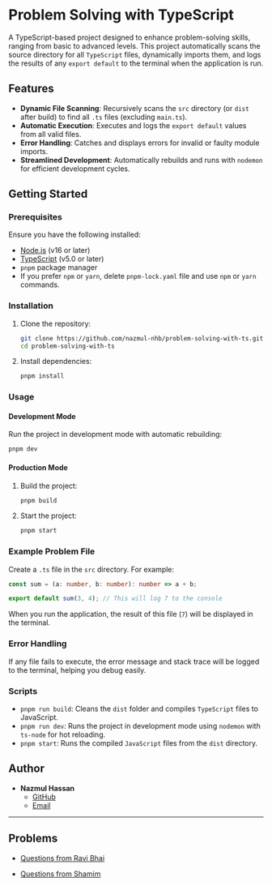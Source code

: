 # Problem Solving with TypeScript

A TypeScript-based project designed to enhance problem-solving skills, ranging from basic to advanced levels. This project automatically scans the source directory for all `TypeScript` files, dynamically imports them, and logs the results of any `export default` to the terminal when the application is run.

## Features

- **Dynamic File Scanning**: Recursively scans the `src` directory (or `dist` after build) to find all `.ts` files (excluding `main.ts`).
- **Automatic Execution**: Executes and logs the `export default` values from all valid files.
- **Error Handling**: Catches and displays errors for invalid or faulty module imports.
- **Streamlined Development**: Automatically rebuilds and runs with `nodemon` for efficient development cycles.

## Getting Started

### Prerequisites

Ensure you have the following installed:

- [Node.js](https://nodejs.org/) (v16 or later)
- [TypeScript](https://www.typescriptlang.org/) (v5.0 or later)
- `pnpm` package manager
- If you prefer `npm` or `yarn`, delete `pnpm-lock.yaml` file and use `npm` or `yarn` commands.

### Installation

1. Clone the repository:

   ```bash
   git clone https://github.com/nazmul-nhb/problem-solving-with-ts.git
   cd problem-solving-with-ts
   ```

2. Install dependencies:

   ```bash
   pnpm install
   ```

### Usage

#### Development Mode

Run the project in development mode with automatic rebuilding:

```bash
pnpm dev
```

#### Production Mode

1. Build the project:

   ```bash
   pnpm build
   ```

2. Start the project:

   ```bash
   pnpm start
   ```

### Example Problem File

Create a `.ts` file in the `src` directory. For example:

```typescript
const sum = (a: number, b: number): number => a + b;

export default sum(3, 4); // This will log 7 to the console
```

When you run the application, the result of this file (`7`) will be displayed in the terminal.

### Error Handling

If any file fails to execute, the error message and stack trace will be logged to the terminal, helping you debug easily.

### Scripts

- `pnpm run build`: Cleans the `dist` folder and compiles `TypeScript` files to JavaScript.
- `pnpm run dev`: Runs the project in development mode using `nodemon` with `ts-node` for hot reloading.
- `pnpm start`: Runs the compiled `JavaScript` files from the `dist` directory.

## Author

- **Nazmul Hassan**  
  - [GitHub](https://github.com/nazmul-nhb)
  - [Email](mailto:nazmulnhb@gmail.com)

---

## Problems

- [Questions from Ravi Bhai](src/ravi_bhai/questions.md)

- [Questions from Shamim](src/shamim/questions.md)
